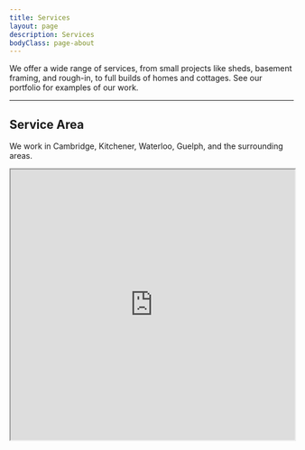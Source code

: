 ```yaml
---
title: Services
layout: page
description: Services
bodyClass: page-about
---
```


We offer a wide range of services, from small projects like sheds, basement framing, and rough-in, to full builds of homes and cottages. See our portfolio for examples of our work.

---

## Service Area
We work in Cambridge, Kitchener, Waterloo, Guelph, and the surrounding areas.

<iframe src="https://www.google.com/maps/d/embed?mid=1mbwJxbS8enwxUV3e1HZ67vCCPrr4tRk&ehbc=2E312F&noprof=1" width="100%" height="480"></iframe>

